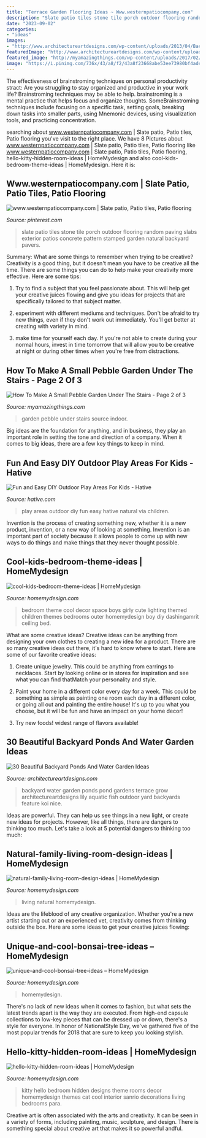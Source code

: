 ```yaml
---
title: "Terrace Garden Flooring Ideas ~ Www.westernpatiocompany.com"
description: "Slate patio tiles stone tile porch outdoor flooring random paving slabs exterior patios concrete pattern stamped garden natural backyard pavers"
date: "2023-09-02"
categories:
- "ideas"
images:
- "http://www.architectureartdesigns.com/wp-content/uploads/2013/04/Backyard-ArchitectureArtDesigns-28.jpg"
featuredImage: "http://www.architectureartdesigns.com/wp-content/uploads/2013/04/Backyard-ArchitectureArtDesigns-28.jpg"
featured_image: "http://myamazingthings.com/wp-content/uploads/2017/02/Small-Indoor-Garden-Design-Ideas-1.jpg"
image: "https://i.pinimg.com/736x/43/a8/f2/43a8f23668abe53ee73980bf4ade4c24--slate-patio-paving-ideas.jpg"
---
```



The effectiveness of brainstroming techniques on personal productivity
stract:
Are you struggling to stay organized and productive in your work life? Brainstroming techniques may be able to help. brainstroming is a mental practice that helps focus and organize thoughts. SomeBrainstroming techniques include focusing on a specific task, setting goals, breaking down tasks into smaller parts, using Mnemonic devices, using visualization tools, and practicing concentration.

	

		
searching about www.westernpatiocompany.com | Slate patio, Patio tiles, Patio flooring you've visit to the right place. We have 8 Pictures about www.westernpatiocompany.com | Slate patio, Patio tiles, Patio flooring like www.westernpatiocompany.com | Slate patio, Patio tiles, Patio flooring, hello-kitty-hidden-room-ideas | HomeMydesign and also cool-kids-bedroom-theme-ideas | HomeMydesign. Here it is:
		
    
## Www.westernpatiocompany.com | Slate Patio, Patio Tiles, Patio Flooring

<img loading=lazy src="https://i.pinimg.com/736x/43/a8/f2/43a8f23668abe53ee73980bf4ade4c24--slate-patio-paving-ideas.jpg" onerror="this.onerror=null;this.src='https://tse1.mm.bing.net/th?id=OIP._hfImzNSB8YIGkCT0VGgvAHaJ3&amp;pid=15.1';" alt="www.westernpatiocompany.com | Slate patio, Patio tiles, Patio flooring">

_Source: pinterest.com_

>slate patio tiles stone tile porch outdoor flooring random paving slabs exterior patios concrete pattern stamped garden natural backyard pavers. 

	

Summary: What are some things to remember when trying to be creative?
Creativity is a good thing, but it doesn't mean you have to be creative all the time. There are some things you can do to help make your creativity more effective. Here are some tips:
1. Try to find a subject that you feel passionate about. This will help get your creative juices flowing and give you ideas for projects that are specifically tailored to that subject matter.

2. experiment with different mediums and techniques. Don't be afraid to try new things, even if they don't work out immediately. You'll get better at creating with variety in mind.

3. make time for yourself each day. If you're not able to create during your normal hours, invest in time tomorrow that will allow you to be creative at night or during other times when you're free from distractions.

    
## How To Make A Small Pebble Garden Under The Stairs - Page 2 Of 3

<img loading=lazy src="http://myamazingthings.com/wp-content/uploads/2017/02/Small-Indoor-Garden-Design-Ideas-1.jpg" onerror="this.onerror=null;this.src='https://tse3.mm.bing.net/th?id=OIP.wwYpN8f3JFy_euZlLZEsRAHaEK&amp;pid=15.1';" alt="How To Make A Small Pebble Garden Under The Stairs - Page 2 of 3">

_Source: myamazingthings.com_

>garden pebble under stairs source indoor. 

	

Big ideas are the foundation for anything, and in business, they play an important role in setting the tone and direction of a company. When it comes to big ideas, there are a few key things to keep in mind. 

    
## Fun And Easy DIY Outdoor Play Areas For Kids - Hative

<img loading=lazy src="https://hative.com/wp-content/uploads/2016/03/outdoor-play-areas/3-outdoor-play-areas.jpg" onerror="this.onerror=null;this.src='https://tse1.mm.bing.net/th?id=OIP.ffQWermvIlDI9HUyeMZJsQHaJ4&amp;pid=15.1';" alt="Fun and Easy DIY Outdoor Play Areas For Kids - Hative">

_Source: hative.com_

>play areas outdoor diy fun easy hative natural via children. 

	

Invention is the process of creating something new, whether it is a new product, invention, or a new way of looking at something. Invention is an important part of society because it allows people to come up with new ways to do things and make things that they never thought possible.

    
## Cool-kids-bedroom-theme-ideas | HomeMydesign

<img loading=lazy src="https://homemydesign.com/wp-content/uploads/2013/02/cool-kids-bedroom-theme-ideas.jpg" onerror="this.onerror=null;this.src='https://tse2.mm.bing.net/th?id=OIP.00FXrBNTyKK2JMq4fpA6sQHaKF&amp;pid=15.1';" alt="cool-kids-bedroom-theme-ideas | HomeMydesign">

_Source: homemydesign.com_

>bedroom theme cool decor space boys girly cute lighting themed children themes bedrooms outer homemydesign boy diy dashingamrit ceiling bed. 

	

What are some creative ideas?
Creative ideas can be anything from designing your own clothes to creating a new idea for a product. There are so many creative ideas out there, it's hard to know where to start. Here are some of our favorite creative ideas:
1. Create unique jewelry. This could be anything from earrings to necklaces. Start by looking online or in stores for inspiration and see what you can find thatMatch your personality and style.

2. Paint your home in a different color every day for a week. This could be something as simple as painting one room each day in a different color, or going all out and painting the entire house! It's up to you what you choose, but it will be fun and have an impact on your home decor!

3. Try new foods! widest range of flavors available!

    
## 30 Beautiful Backyard Ponds And Water Garden Ideas

<img loading=lazy src="http://www.architectureartdesigns.com/wp-content/uploads/2013/04/Backyard-ArchitectureArtDesigns-28.jpg" onerror="this.onerror=null;this.src='https://tse4.mm.bing.net/th?id=OIP.y-M27K5KNthjwuwB-IoL-QHaJQ&amp;pid=15.1';" alt="30 Beautiful Backyard Ponds And Water Garden Ideas">

_Source: architectureartdesigns.com_

>backyard water garden ponds pond gardens terrace grow architectureartdesigns lily aquatic fish outdoor yard backyards feature koi nice. 

	

Ideas are powerful. They can help us see things in a new light, or create new ideas for projects. However, like all things, there are dangers to thinking too much. Let's take a look at 5 potential dangers to thinking too much:

    
## Natural-family-living-room-design-ideas | HomeMydesign

<img loading=lazy src="https://homemydesign.com/wp-content/uploads/2020/02/natural-family-living-room-design-ideas.jpg" onerror="this.onerror=null;this.src='https://tse4.mm.bing.net/th?id=OIP.3Iq0cGwbcTfV3IWQm3KmlAHaLG&amp;pid=15.1';" alt="natural-family-living-room-design-ideas | HomeMydesign">

_Source: homemydesign.com_

>living natural homemydesign. 

	

Ideas are the lifeblood of any creative organization. Whether you're a new artist starting out or an experienced vet, creativity comes from thinking outside the box. Here are some ideas to get your creative juices flowing: 

    
## Unique-and-cool-bonsai-tree-ideas – HomeMydesign

<img loading=lazy src="https://homemydesign.com/wp-content/uploads/2019/11/unique-and-cool-bonsai-tree-ideas.jpg" onerror="this.onerror=null;this.src='https://tse2.mm.bing.net/th?id=OIP.kEx_dMpts2o7hmb8BB5TygHaLH&amp;pid=15.1';" alt="unique-and-cool-bonsai-tree-ideas – HomeMydesign">

_Source: homemydesign.com_

>homemydesign. 

	

There's no lack of new ideas when it comes to fashion, but what sets the latest trends apart is the way they are executed. From high-end capsule collections to low-key pieces that can be dressed up or down, there's a style for everyone. In honor of NationalStyle Day, we've gathered five of the most popular trends for 2018 that are sure to keep you looking stylish.

    
## Hello-kitty-hidden-room-ideas | HomeMydesign

<img loading=lazy src="https://homemydesign.com/wp-content/uploads/2014/06/hello-kitty-hidden-room-ideas.jpg" onerror="this.onerror=null;this.src='https://tse3.mm.bing.net/th?id=OIP.7FUIDXv34wLvXQkpQTjkGAHaJ-&amp;pid=15.1';" alt="hello-kitty-hidden-room-ideas | HomeMydesign">

_Source: homemydesign.com_

>kitty hello bedroom hidden designs theme rooms decor homemydesign themes cat cool interior sanrio decorations living bedrooms para. 

	

Creative art is often associated with the arts and creativity. It can be seen in a variety of forms, including painting, music, sculpture, and design. There is something special about creative art that makes it so powerful andful.

